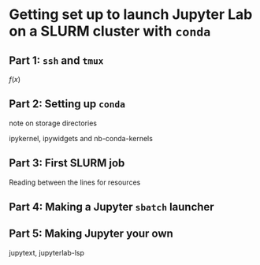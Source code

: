 # Getting set up to launch Jupyter Lab on a SLURM cluster with `conda`

## Part 1: `ssh` and `tmux`

$f(x)$

## Part 2: Setting up `conda`

note on storage directories

ipykernel, ipywidgets and nb-conda-kernels

## Part 3: First SLURM job

Reading between the lines for resources

## Part 4: Making a Jupyter `sbatch` launcher

## Part 5: Making Jupyter your own

jupytext, jupyterlab-lsp
